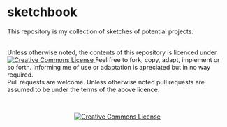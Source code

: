 # sketchbook
This repository is my collection of sketches of potential projects. </br></br>

Unless otherwise noted, the contents of this repository is licenced under 
<a rel="license" href="http://creativecommons.org/licenses/by/4.0/">
<img alt="Creative Commons License" style="border-width:0" src="https://i.creativecommons.org/l/by/4.0/80x15.png" />
</a> Feel free to fork, copy, adapt, implement or so forth. Informing me of use or adaptation is apreciated but in no way required. <br/>
Pull requests are welcome. Unless otherwise noted pull requests are assumed to be under the terms of the above licence. 

<br/><p align="center"><a rel="license" href="http://creativecommons.org/licenses/by/4.0/">
<img alt="Creative Commons License" style="border-width:0" src="https://i.creativecommons.org/l/by/4.0/88x31.png" />
</a></p>
